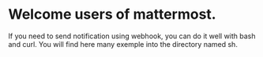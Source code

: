 # Welcome users of mattermost.

If you need to send notification using webhook, you can do it well with bash and curl.
You will find here many exemple into the directory named sh.

